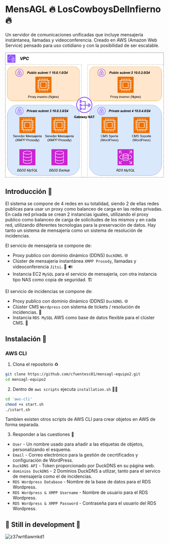 

# MensAGL 🔥 LosCowboysDelInfierno 🔥

Un servidor de comunicaciones unificadas que incluye mensajería instántanea, llamadas y videoconferencia.
Creado en AWS (Amazon Web Service) pensado para uso cotidiano y con la posibilidad de ser escalable.

![Screenshot](docs/diagram.png)

## Introducción 📝
El sistema se compone de 4 redes en su totalidad, siendo 2 de ellas redes publicas para usar un proxy como balanceo de carga en las redes privadas.
En cada red privada se crean 2 instancias iguales, utilizando el proxy publico como balanceo de carga de solicitudes de los mismos y en cada red, utilizando diferentes tecnologias para la preservación de datos.
Hay tanto un sistema de mensajería como un sistema de resolución de incidencias.

El servicio de mensajería se compone de:
- Proxy publico con dominio dinámico (DDNS) `DuckDNS`. 🌐
- Clúster de mensajeria instantánea `XMPP Prosody`, llamadas y videoconferencia `Jitsi`. 💬 🔊
- Instancia EC2 `MySQL` para el servicio de mensajería, con otra instancia tipo NAS como copia de seguridad. 🏗️

El servicio de incidencias se compone de:
- Proxy publico con dominio dinámico (DDNS) `DuckDNS`. 🌐
- Clúster CMS `Wordpress` con sistema de tickets / resolución de incidencias. 👷
- Instancia `RDS MySQL` AWS como base de datos flexible para el clúster CMS. 🚩

## Instalación 🔧

### AWS CLI

1. Clona el repositorio ♻️

```bash
git clone https://github.com/cfuentesc01/mensagl-equipo2.git
cd mensagl-equipo2
```

2. Dentro de `aws scripts` ejecuta `installation.sh` 🧑‍💻

```bash
cd 'aws-cli'
chmod +x start.sh
./istart.sh
```
Tambíen existen otros scripts de AWS CLI para crear objetos en AWS de forma separada.

3. Responder a las cuestiones 📄

- `User` - Un nombre usado para añadir a las etiquetas de objetos, personalizando el esquema.
- `Email` - Correo electrónico para la gestión de cecrtificados y configuración de WordPress.
- `DuckDNS API` - Token proporcionado por DuckDNS en su página web.
- `dominios DuckDNS` - 2 Dominios DuckDNS a utlizar, tanto para el servico de mensajería como el de incidencias.
- `RDS Wordpress Database` - Nombre de la base de datos para el RDS Wordpress.
- `RDS Wordpress & XMPP Username` - Nombre de usuario para el RDS Wordpress.
- `RDS Wordpress & XMPP Password` - Contraseña para el usuario del RDS Wordpress. 

##  🚨 Still in development 🚧
![z37wrt6awmkd1](https://github.com/user-attachments/assets/3cadc2d4-bcfc-4751-bde9-c74307269490)
